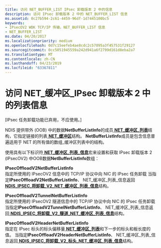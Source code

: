 ```yaml
---
title: 访问 NET_BUFFER_LIST IPsec 卸载版本 2 中的信息
description: 访问 IPsec 卸载版本 2 中的 NET_BUFFER_LIST 信息
ms.assetid: 0c27b594-2c61-4459-96df-1d7445100bc5
keywords:
- IPsecOV2 WDK TCP/IP 传输，NET_BUFFER_LIST 信息
- NET_BUFFER_LIST
ms.date: 04/20/2017
ms.localizationpriority: medium
ms.openlocfilehash: 0d7c15eefeb4ae8cdc2c57095a3f457531f29127
ms.sourcegitcommit: 0cc5051945559a242d941a6f2799d161d8eba2a7
ms.translationtype: MT
ms.contentlocale: zh-CN
ms.lasthandoff: 04/23/2019
ms.locfileid: "63367811"
---
```

# <a name="accessing-netbufferlist-information-in-ipsec-offload-version-2"></a>访问 NET\_缓冲区\_IPsec 卸载版本 2 中的列表信息

\[IPsec 任务卸载功能已弃用，不应使用。\]




NDIS 提供带外 (OOB) 中的数据**NetBufferListInfo**的成员[ **NET\_缓冲区\_列表**](https://msdn.microsoft.com/library/windows/hardware/ff568388)结构，它指定链接的列表[ **NET\_缓冲区**](https://msdn.microsoft.com/library/windows/hardware/ff568376)结构。 **NetBufferListInfo**成员是包含信息普遍适用于 NET 的所有值的数组\_缓冲区列表中的结构。

使用具有以下标识符[ **NET\_缓冲区\_列表\_信息**](https://msdn.microsoft.com/library/windows/hardware/ff568401)宏来设置和获取 IPsec 卸载版本 2 (IPsecOV2) 中OOB数据**NetBufferListInfo**数组：

<a href="" id="ipsecoffloadv2netbufferlistinfo"></a>**IPsecOffloadV2NetBufferListInfo**  
指定所使用的 IPsecOV2 信息中的 TCP/IP 协议中向 NIC 的 IPsec 任务卸载 当指定**IPsecOffloadV2NetBufferListInfo**、 NET\_缓冲区\_列表\_信息返回[ **NDIS\_IPSEC\_将卸载\_V2\_NET\_缓冲区\_列表\_信息**](https://msdn.microsoft.com/library/windows/hardware/ff565818)结构。

<a href="" id="ipsecoffloadv2tunnelnetbufferlistinfo"></a>**IPsecOffloadV2TunnelNetBufferListInfo**  
指定所使用的 IPsecOV2 隧道信息中的 TCP/IP 协议中向 NIC 的 IPsec 任务卸载 当指定**IPsecOffloadV2TunnelNetBufferListInfo**、 NET\_缓冲区\_列表\_信息返回[ **NDIS\_IPSEC\_将卸载\_V2\_隧道\_NET\_缓冲区\_列表\_信息**](https://msdn.microsoft.com/library/windows/hardware/ff565843)结构。

<a href="" id="ipsecoffloadv2headernetbufferlistinfo"></a>**IPsecOffloadV2HeaderNetBufferListInfo**  
指定在 IPsec 标头的标头偏移量[ **NET\_缓冲区\_列表**](https://msdn.microsoft.com/library/windows/hardware/ff568388)和下一步的标头和板长度的值。 当指定**IPsecOffloadV2HeaderNetBufferListInfo**、 NET\_缓冲区\_列表\_信息返回[ **NDIS\_IPSEC\_将卸载\_V2\_标头\_NET\_缓冲区\_列表\_信息**](https://msdn.microsoft.com/library/windows/hardware/ff565812)结构。

 

 





